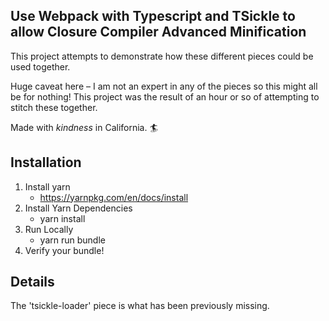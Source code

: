 ## Use Webpack with Typescript and TSickle to allow Closure Compiler Advanced Minification

This project attempts to demonstrate how these different pieces could be used together.

Huge caveat here – I am not an expert in any of the pieces so this might all be for nothing! This project was the result of an hour or so of attempting to stitch these together.

Made with _kindness_ in California. 🏄 

## Installation

1. Install yarn
    * https://yarnpkg.com/en/docs/install
2. Install Yarn Dependencies
    * yarn install
3. Run Locally
    * yarn run bundle
4. Verify your bundle!

## Details

The 'tsickle-loader' piece is what has been previously missing.
